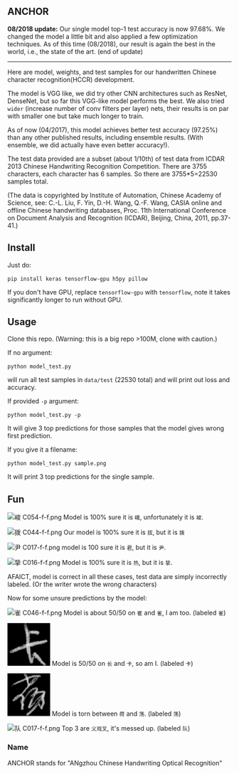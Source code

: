 ## ANCHOR

**08/2018 update:** Our single model top-1 test accuracy is now 97.68%.  We changed the model a little bit and also applied a few optimization techniques.  As of this time (08/2018), our result is again the best in the world, i.e., the state of the art. (end of update)

---

Here are model, weights, and test samples for our handwritten Chinese character recognition(HCCR) development.

The model is VGG like, we did try other CNN architectures such as ResNet, DenseNet, but so far this VGG-like model performs the best.  We also tried `wider` (increase number of conv filters per layer) nets, their results is on par with smaller one but take much longer to train.

As of now (04/2017), this model achieves better test accuracy (97.25%) than any other published results, including ensemble results. (With ensemble, we did actually have even better accuracy!).

The test data provided are a subset (about 1/10th) of test data from ICDAR 2013 Chinese Handwriting Recognition Competition. There are 3755 characters, each character has 6 samples.  So there are 3755*5=22530 samples total. 

(The data is copyrighted by Institute of Automation, Chinese Academy of Science, see: C.-L. Liu, F. Yin, D.-H. Wang, Q.-F. Wang, CASIA online and offline Chinese handwriting databases, Proc. 11th International Conference on Document Analysis and Recognition (ICDAR), Beijing, China, 2011, pp.37-41.)

## Install

Just do:

    pip install keras tensorflow-gpu h5py pillow

If you don't have GPU, replace `tensorflow-gpu` with `tensorflow`, note it takes significantly longer to run without GPU.

## Usage

Clone this repo. (Warning: this is a big repo >100M, clone with caution.)

If no argument:

    python model_test.py

will run all test samples in `data/test` (22530 total) and will print out loss and accuracy.

If provided `-p` argument:

    python model_test.py -p

It will give 3 top predictions for those samples that the model gives wrong first prediction.

If you give it a filename:

    python model_test.py sample.png

It will print 3 top predictions for the single sample.

## Fun

![峻 C054-f-f.png](/data/test/峻/C054-f-f.png) Model is 100% sure it is `峨`, unfortunately it is `峻`.

![拨 C044-f-f.png](/data/test/拨/C044-f-f.png) Our model is 100% sure it is `拔`, but it is `拨`

![尹 C017-f-f.png](/data/test/尹/C017-f-f.png) model is 100 sure it is `君`, but it is `尹`.

![挚 C016-f-f.png](/data/test/挚/C016-f-f.png) Model is 100% sure it is `热`, but it is `挚`.

AFAICT, model is correct in all these cases, test data are simply incorrectly labeled. (Or the writer wrote the wrong characters)

Now for some unsure predictions by the model:

![雀 C046-f-f.png](/data/test/雀/C046-f-f.png) Model is about 50/50 on `崔` and `雀`, I am too. (labeled `雀`)

![卡 C017-f-f.png](/data/test/卡/C017-f-f.png) Model is 50/50 on `长` and `卡`, so am I. (labeled `卡`)

![荡 C044-f-f.png](/data/test/荡/C044-f-f.png) Model is torn between `荷` and `荡`. (labeled `荡`)

![队 C017-f-f.png](/data/test/队/C017-f-f.png) Top 3 are `义戏叉`, it's messed up. (labeled `队`)


### Name

ANCHOR stands for "ANgzhou Chinese Handwriting Optical Recognition" 
